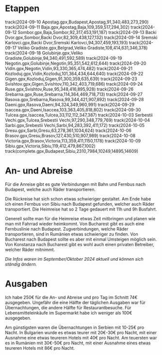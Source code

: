 # Etappen
track(2024-09-10 Apostag.gpx,Budapest,Apostag,91,340,483,273,290)
track(2024-09-11 Baja.gpx,Apostag,Baja,109,359,517,294,302)
track(2024-09-12 Sombor.gpx,Baja,Sombor,92,317,453,191,187)
track(2024-09-13 Backi Dvor.gpx,Sombor,Backi Dvor,82,309,438,127,132)
track(2024-09-14 Sremski Karlovci.gpx,Backi Dvor,Sremski Karlovci,94,307,459,193,193)
track(2024-09-17 Veliko Gradiste.gpx,Belgrad,Veliko Gradiste,108,414,631,346,378)
track(2024-09-18 Golubinje.gpx,Veliko Gradiste,Golubinje,94,340,491,592,589)
track(2024-09-19 Negotin.gpx,Golubinje,Negotin,95,351,542,612,644)
track(2024-09-20 Vidin.gpx,Negotin,Vidin,93,330,365,474,482)
track(2024-09-21 Kozloduj.gpx,Vidin,Kozloduj,101,364,434,644,640)
track(2024-09-22 Gigen.gpx,Kozloduj,Gigen,91,300,359,635,639)
track(2024-09-23 Svishtov.gpx,Gigen,Svishtov,110,342,403,719,686)
track(2024-09-24 Ruse.gpx,Svishtov,Ruse,95,348,416,895,928)
track(2024-09-26 Srebarna.gpx,Ruse,Srebarna,114,364,469,718,713)
track(2024-09-27 Rasova.gpx,Srebarna,Rasova,99,344,421,907,892)
track(2024-09-28 Daeni.gpx,Rasova,Daeni,94,324,349,960,991)
track(2024-09-29 Isaccea.gpx,Daeni,Isaccea,103,363,405,818,802)
track(2024-09-30 Tulcea.gpx,Isaccea,Tulcea,33,112,112,347,387)
track(2024-10-03 Serbestii Vechi.gpx,Tulcea,Srebestii Vechi,97,290,348,779,769)
track(2024-10-04 Sarbi.gpx,Srebestii Vechi,Sarbi,94,283,392,411,172)
track(2024-10-05 Gresu.gpx,Sarbi,Gresu,63,278,361,1034,624)
track(2024-10-06 Brasov.gpx,Gresu,Brasov,127,430,510,907,989)
track(2024-10-08 Victoria.gpx,Brasov,Victoria,113,359,411,1150,1178)
track(2024-10-09 Sibiu.gpx,Victoria,Sibiu,119,412,479,867,1002)
track(complete.gpx,Budapest,Sibiu,2310,7984,10249,14895,14609)

# An- und Abreise
Für die Anreise gibt es gute Verbindungen mit Bahn und Fernbus nach Budapest, 
welche auch Räder transportieren.

Die Rückreise hat sich schon etwas schwieriger gestaltet. 
Am Ende habe ich einen Fernbus von Sibiu nach Budapest gefunden, welcher auch Räder transportiert.
Die Heimreise hat so 2 Tage gedauert mit 11h und 9h Busfahrt.

Generell sollte man für die Heimreise etwas Zeit mitbringen und planen wie man mit Fahrrad wieder heimkommt.
Von Bucharest gibt es auch eine Fernbuslinie nach Budapest. 
Zugverbindungen, welche Räder transportieren, sind in Rumänien etwas schwieriger zu finden.
Von Bucharest nach Budapest sollte es aber mit einmal Umsteigen möglich sein.
Von Konstanza nach Bucharest gibt es wohl auch einen privaten Betreiber, welcher Räder mitnimmt.

*Die Infos waren im September/Oktober 2024 aktuell und können sich ständig ändern.*

# Ausgaben
Ich habe 250€ für die An- und Abreise und pro Tag im Schnitt 74€ ausgegeben.
Ungefähr die eine Hälfte der täglichen Ausgaben war für Übernachtungen, 
die andere Hälfte für Restaurantbesuche.
Für Lebensmitteleinkäufe im Supermarkt habe ich weniger als 100€ ausgegeben.

Am günstigsten waren die Übernachtungen in Serbien mit 10-25€ pro Nacht. 
In Bulgarien wurde es etwas teurer mit 20€-30€ pro Nacht, 
mit einer Ausnahme eine etwas teureren Hotels mit 40€ pro Nacht. 
Am teuersten war es in Rumänien mit 30€-50€ pro Nacht,
mit einer Ausnahme eines etwas teureren Hotels mit 86€ pro Nacht.
